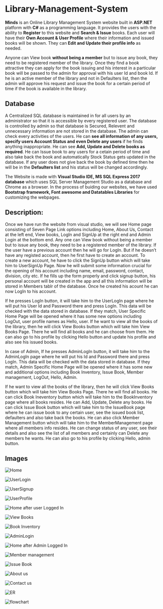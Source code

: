 # Library-Management-System

**Minds** is an Online Library Management System website built in **ASP.NET** platform with **C#** as a programming language. It provides the users with the ability to **Register** to this website and **Search & Issue** books. Each user will have their **Own Account & User Profile** where their information and issued books will be shown. They can **Edit and Update their profile info** as needed.

Anyone can View book **without being a member** but to issue any book, they need to be registered member of the library. Once they find a book attractive they can apply for the book issuing and his interest in a particular book will be passed to the admin for approval with his user Id and book Id. If he is an active member of the library and not in Defaulters list, then the admin will approve his request and issue the book for a certain period of time if the book is available in the library.


## Database

A Centralized SQL database is maintained in for all users by an administrator so that it is accessible by every registered user. The database is controlled by admin so that database is Secured, Relevent and unnecessary information are not stored in the database. The admin can check every activities of the users. He can **see all information of any users, specify users Account Status and even Delete any users** if he finds anything inappropriate. He can see **Add, Update and Delete books as required**. He can Issue book to any users for a cetain period of time and also take back the book and automatically Stock Status gets updated in the database. If any user does not give back the book by defined time then he will be in the **Defaulters list** and his status will be changed accordingly.


The Website is made with **Visual Studio IDE, MS SQL Express 2017 database** which uses SQL Server Management Studio as a database and Chrome as a browser. In the process of buiding our websites, we have used **Bootstrap framework, Font awesome and Datatables Libraries** for customizing the webpages.





## Description:

Once we have run the website from visual studio, we will see Home page consisting of Seven Page Link options including Home, About Us, Contact at the left end, View books, LogIn and SignUp at the right end and Admin Login at the bottom end. Any one can View book without being a member but to issue any book, they need to be a registered member of the library.  If the user have a previous account then he will go for LogIn. But if he doesn’t have any registed account, then he first have to create an account. To create a new account, he have to click the SignUp button which will take him to UserSignUp Page. Now he will submit some information crucial for the opening of his account including name, email, password, contact, division, city etc. If he fills up the form properly and click signup button, his personal account will be created in the app and all this information will be stored in Members tablr of the database. Once he created his acount he can now LogIn to his account.



If he presses LogIn button, it will take him to the UserLogIn page where he will put his User Id and Password there and press LogIn. This data will be checked with the data stored in database. If they match, User Specific Home Page will be opened where it has some new options including LogOut, user profile names as Hello, user.
If he want to view all the books of the library, then he will click View Books button which will take him View Books Page. There he will find all books and he can choose from them. He can also go to his profile by clicking Hello button and update his profile and also see his issued books.	



In case of  Admin, If he presses AdminLogIn button, it will take him to the AdminLogIn page where he will put his Id and Password there and press LogIn. This data will be checked with the data stored in database. If they match, Admin Specific Home Page will be opened where it has some new and additional options including Book Inventory, Issue Book, Member management, LogOut, Hello, Admin.


If he want to view all the books of the library, then he will click View Books button which will take him View Books Page. There he will find all books. He can click Book Ineventory button which will take him to the BookInventory page where all books resides. He can Add, Update, Delete any books. He can click Issue Book button which will take him to the IssueBook page where he can issue book to any certain user, see the issued book list, defaulters and also take back the books. He can also click Member Management button which will take him to the MemberManagement page where all members info resides. He can change status of any user, see their details and also see the list of all members and certainly can Delete any members he wants. He can also go to his profile by clicking Hello, admin button.


## Images



![Home](https://github.com/Ahmed-51/Library-Management-System/assets/71616975/a8749022-2683-4254-9b04-07ed2b71a714)


![UserLogin](https://github.com/Ahmed-51/Library-Management-System/assets/71616975/e259729d-584b-465b-b5f4-a781fa3f195f)


![UserSignup](https://github.com/Ahmed-51/Library-Management-System/assets/71616975/ed69932d-47ec-441c-b592-c2eb66fbfe64)





![UserProfile](https://github.com/Ahmed-51/Library-Management-System/assets/71616975/d18c527d-17fd-42a0-abd9-d6090c95bda4)


![Home after user Logged In](https://github.com/Ahmed-51/Library-Management-System/assets/71616975/6a8ac218-6d0c-416f-911f-7552f3a59eb5)


![View Books](https://github.com/Ahmed-51/Library-Management-System/assets/71616975/9a0c1259-aeae-4848-bfaa-66ccbe298950)




![Book Inventory](https://github.com/Ahmed-51/Library-Management-System/assets/71616975/77c21599-2437-4f79-99e0-f6e029ef5c06)




![AdminLogin](https://github.com/Ahmed-51/Library-Management-System/assets/71616975/d045a490-0359-473a-90e8-475762848030)


![Home after Admin Logged In](https://github.com/Ahmed-51/Library-Management-System/assets/71616975/dfcab5fd-6245-487e-8214-7493a5dd2abd)



![Member management](https://github.com/Ahmed-51/Library-Management-System/assets/71616975/354bebcb-463e-4e51-b54b-ca48ef235e8e)




![Issue Book](https://github.com/Ahmed-51/Library-Management-System/assets/71616975/a39e925a-f5b7-49a1-911e-b275e1ad50ca)





![About us](https://github.com/Ahmed-51/Library-Management-System/assets/71616975/a6a08651-1ccf-4aaf-b8a2-74bec851bd0f)




![Contact us](https://github.com/Ahmed-51/Library-Management-System/assets/71616975/63b5b479-aacf-459a-b4ad-58c2b91b47b0)


![ER](https://github.com/Ahmed-51/Library-Management-System/assets/71616975/e3e78e54-be34-4910-aeca-2168a53cdd0e)

![flowchart](https://github.com/Ahmed-51/Library-Management-System/assets/71616975/a138b1d7-f9de-408b-b9bc-80aafa3f75c6)
